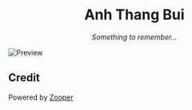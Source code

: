 <p align="center">
  <h1 align="center">Anh Thang Bui</h1>
</p>
<p align="center">
  <i>Something to remember...</i>
</p>

![Preview](https://anhthang.org/preview.png)

## Credit
Powered by [Zooper](https://zooper.pages.dev)
